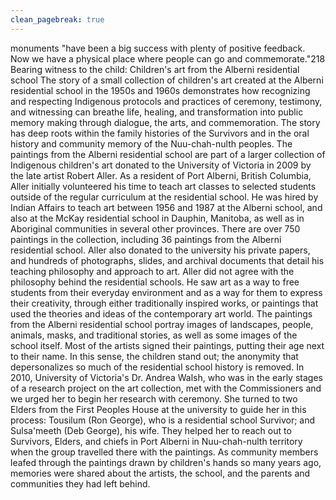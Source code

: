 ```yaml
---
clean_pagebreak: true
---
```


monuments "have been a big success with plenty of positive feedback. Now we have a physical place where people can go and commemorate."218
Bearing witness to the child:
Children's art from the Alberni residential school
The story of a small collection of children's art created at the Alberni residential school in the 1950s and 1960s demonstrates how recognizing and respecting Indigenous protocols and practices of ceremony, testimony, and witnessing can breathe life, healing, and transformation into public memory making through dialogue, the arts, and commemoration. The story has deep roots within the family histories of the Survivors and in the oral history and community memory of the Nuu-chah-nulth peoples.
The paintings from the Alberni residential school are part of a larger collection of Indigenous children's art donated to the University of Victoria in 2009 by the late artist Robert Aller. As a resident of Port Alberni, British Columbia, Aller initially volunteered his time to teach art classes to selected students outside of the regular curriculum at the residential school. He was hired by Indian Affairs to teach art between 1956 and 1987 at the Alberni school, and also at the McKay residential school in Dauphin, Manitoba, as well as in Aboriginal communities in several other provinces.
There are over 750 paintings in the collection, including 36 paintings from the Alberni residential school. Aller also donated to the university his private papers, and hundreds of photographs, slides, and archival documents that detail his teaching philosophy and approach to art. Aller did not agree with the philosophy behind the residential schools. He saw art as a way to free students from their everyday environment and as a way for them to express their creativity, through either traditionally inspired works, or paintings that used the theories and ideas of the contemporary art world. The paintings from the Alberni residential school portray images of landscapes, people, animals, masks, and traditional stories, as well as some images of the school itself. Most of the artists signed their paintings, putting their age next to their name. In this sense, the children stand out; the anonymity that depersonalizes so much of the residential school history is removed.
In 2010, University of Victoria's Dr. Andrea Walsh, who was in the early stages of a research project on the art collection, met with the Commissioners and we urged her to begin her research with ceremony. She turned to two Elders from the First Peoples House at the university to guide her in this process: Tousilum (Ron George), who is a residential school Survivor; and Sulsa'meeth (Deb George), his wife. They helped her to reach out to Survivors, Elders, and chiefs in Port Alberni in Nuu-chah-nulth territory when the group travelled there with the paintings. As community members leafed through the paintings drawn by children's hands so many years ago, memories were shared about the artists, the school, and the parents and communities they had left behind.
